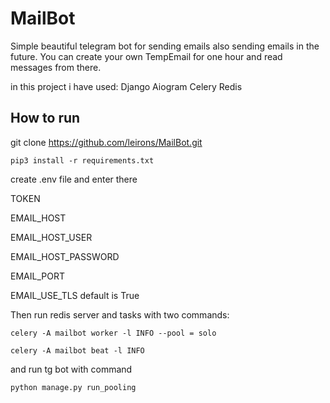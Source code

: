# MailBot

Simple beautiful telegram bot for sending emails also sending emails in the future. You can create your own TempEmail for one hour and read messages from there.

in this project i have used:
Django
Aiogram
Celery
Redis

## How to run
git clone https://github.com/leirons/MailBot.git

```
pip3 install -r requirements.txt
```

create .env file  and enter there

TOKEN

EMAIL_HOST

EMAIL_HOST_USER

EMAIL_HOST_PASSWORD

EMAIL_PORT

EMAIL_USE_TLS default is True

Then run redis server and tasks with two commands:

```
celery -A mailbot worker -l INFO --pool = solo

celery -A mailbot beat -l INFO 
```

and run tg bot with command 
```
python manage.py run_pooling
```
